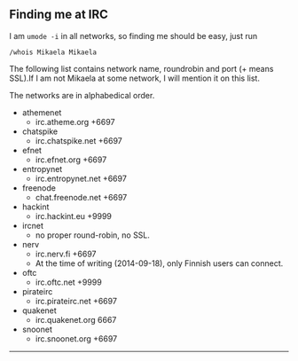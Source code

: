 <!DOCTYPE html>
<html>
<head>
<meta charset="UTF-8" />
<!-- <meta http-equiv="refresh" content="60" /> -->
<meta name="description" content="How do you find me at IRC." />
<meta name="author" content="Mikaela Suomalainen" />
<link rel="canonical" href="https://mkaysi.github.io/pages/irc.html">
<title>Where to find me at IRC?</title>
<link rel="stylesheet" type="text/css" href="../css.css" />
<script>
(function(i,s,o,g,r,a,m){i['GoogleAnalyticsObject']=r;i[r]=i[r]||function(){
(i[r].q=i[r].q||[]).push(arguments)},i[r].l=1*new Date();a=s.createElement(o),
m=s.getElementsByTagName(o)[0];a.async=1;a.src=g;m.parentNode.insertBefore(a,m)
})(window,document,'script','//www.google-analytics.com/analytics.js','ga');
ga('create', 'UA-40171169-1', 'mkaysi.github.io');
ga('send', 'pageview');
</script>
</head>
<body>

## Finding me at IRC

I am `umode -i` in all networks, so finding me should be easy, just run

```
/whois Mikaela Mikaela
```

The following list contains network name, roundrobin and port (+ means SSL).If I am not Mikaela at some network, I will mention it on this list.

The networks are in alphabedical order.

* athemenet
    * irc.atheme.org +6697
* chatspike
    * irc.chatspike.net +6697
* efnet
    * irc.efnet.org +6697
* entropynet
    * irc.entropynet.net +6697
* freenode
    * chat.freenode.net +6697
* hackint
    * irc.hackint.eu +9999
* ircnet
    * no proper round-robin, no SSL.
* nerv
    * irc.nerv.fi +6697
    * At the time of writing (2014-09-18), only Finnish users can connect.
* oftc
    * irc.oftc.net +9999
* pirateirc
    * irc.pirateirc.net +6697
* quakenet
    * irc.quakenet.org 6667
* snoonet
    * irc.snoonet.org +6697

<hr/>
<script>
var idcomments_acct = '2405e74b7c1c8062b1b2ea830f1a8bd0';
var idcomments_post_id;
var idcomments_post_url;
</script>
<span id="IDCommentsPostTitle" style="display:none"></span>
<script type='text/javascript' src='http://www.intensedebate.com/js/genericCommentWrapperV2.js'></script>
</body>
</html>
<!-- vim : set ft=markdown-->

